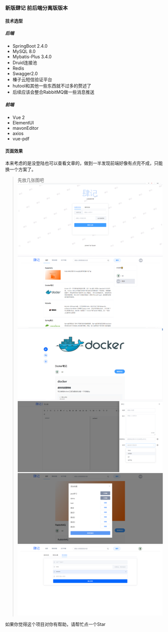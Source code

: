 ### 新版肆记 前后端分离版版本

#### 技术选型
##### 后端
- SpringBoot 2.4.0
- MySQL 8.0
- Mybatis-Plus 3.4.0
- Druid连接池
- Redis
- Swagger2.0
- 榛子云短信验证平台
- hutool和其他一些东西就不过多的赘述了
- 后续应该会整合RabbitMQ做一些消息推送

##### 前端
- Vue 2 
- ElementUI
- mavonEditor
- axios
- vue-pdf

#### 页面效果
本来考虑的是没登陆也可以查看文章的，做到一半发现前端好像有点完不成，只能换一个方案了。
>先放几张图吧
![](./doc/siji-1.png)
![](./doc/siji-2.png)
![](./doc/siji-3.png)
![](./doc/siji-4.png)
![](./doc/siji-5.png)
![](./doc/siji-6.png)

如果你觉得这个项目对你有帮助，请帮忙点一个Star